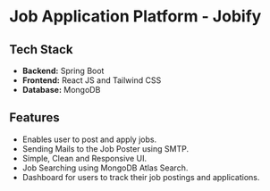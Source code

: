 # Job Application Platform - Jobify

## Tech Stack
- <b>Backend:</b> Spring Boot
- <b>Frontend:</b> React JS and Tailwind CSS
- <b>Database:</b> MongoDB

## Features
- Enables user to post and apply jobs.
- Sending Mails to the Job Poster using SMTP.
- Simple, Clean and Responsive UI.
- Job Searching using MongoDB Atlas Search.
- Dashboard for users to track their job postings and applications.